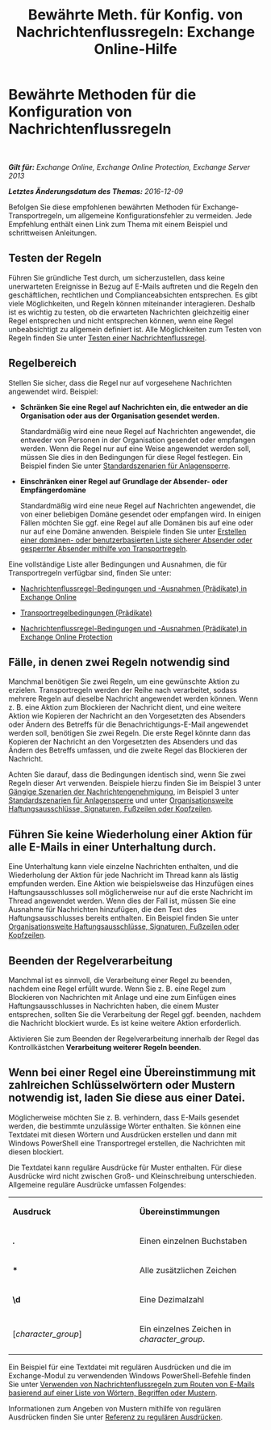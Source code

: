 ﻿---
title: 'Bewährte Meth. für Konfig. von Nachrichtenflussregeln: Exchange Online-Hilfe'
TOCTitle: Bewährte Methoden für die Konfiguration von Nachrichtenflussregeln
ms:assetid: abd863c3-c0ce-42f3-9470-a573adc3cbba
ms:mtpsurl: https://technet.microsoft.com/de-de/library/Dn960147(v=EXCHG.150)
ms:contentKeyID: 65234660
ms.date: 05/23/2018
mtps_version: v=EXCHG.150
ms.translationtype: MT
---

# Bewährte Methoden für die Konfiguration von Nachrichtenflussregeln

 

_**Gilt für:** Exchange Online, Exchange Online Protection, Exchange Server 2013_

_**Letztes Änderungsdatum des Themas:** 2016-12-09_

Befolgen Sie diese empfohlenen bewährten Methoden für Exchange-Transportregeln, um allgemeine Konfigurationsfehler zu vermeiden. Jede Empfehlung enthält einen Link zum Thema mit einem Beispiel und schrittweisen Anleitungen.

## Testen der Regeln

Führen Sie gründliche Test durch, um sicherzustellen, dass keine unerwarteten Ereignisse in Bezug auf E-Mails auftreten und die Regeln den geschäftlichen, rechtlichen und Complianceabsichten entsprechen. Es gibt viele Möglichkeiten, und Regeln können miteinander interagieren. Deshalb ist es wichtig zu testen, ob die erwarteten Nachrichten gleichzeitig einer Regel entsprechen und nicht entsprechen können, wenn eine Regel unbeabsichtigt zu allgemein definiert ist. Alle Möglichkeiten zum Testen von Regeln finden Sie unter [Testen einer Nachrichtenflussregel](test-a-mail-flow-rule-exchange-2013-help.md).

## Regelbereich

Stellen Sie sicher, dass die Regel nur auf vorgesehene Nachrichten angewendet wird. Beispiel:

  - **Schränken Sie eine Regel auf Nachrichten ein, die entweder an die Organisation oder aus der Organisation gesendet werden.**
    
    Standardmäßig wird eine neue Regel auf Nachrichten angewendet, die entweder von Personen in der Organisation gesendet oder empfangen werden. Wenn die Regel nur auf eine Weise angewendet werden soll, müssen Sie dies in den Bedingungen für diese Regel festlegen. Ein Beispiel finden Sie unter [Standardszenarien für Anlagensperre](https://technet.microsoft.com/de-de/library/Dn950026(v=EXCHG.150)).

  - **Einschränken einer Regel auf Grundlage der Absender- oder Empfängerdomäne**
    
    Standardmäßig wird eine neue Regel auf Nachrichten angewendet, die von einer beliebigen Domäne gesendet oder empfangen wird. In einigen Fällen möchten Sie ggf. eine Regel auf alle Domänen bis auf eine oder nur auf eine Domäne anwenden. Beispiele finden Sie unter [Erstellen einer domänen- oder benutzerbasierten Liste sicherer Absender oder gesperrter Absender mithilfe von Transportregeln](https://technet.microsoft.com/de-de/library/dn198251\(v=exchg.150\)).

Eine vollständige Liste aller Bedingungen und Ausnahmen, die für Transportregeln verfügbar sind, finden Sie unter:

  - [Nachrichtenflussregel-Bedingungen und -Ausnahmen (Prädikate) in Exchange Online](https://technet.microsoft.com/de-de/library/jj919235\(v=exchg.150\))

  - [Transportregelbedingungen (Prädikate)](mail-flow-rule-conditions-and-exceptions-predicates-in-exchange-2013-exchange-2013-help.md)

  - [Nachrichtenflussregel-Bedingungen und -Ausnahmen (Prädikate) in Exchange Online Protection](https://technet.microsoft.com/de-de/library/jj919234\(v=exchg.150\))

## Fälle, in denen zwei Regeln notwendig sind

Manchmal benötigen Sie zwei Regeln, um eine gewünschte Aktion zu erzielen. Transportregeln werden der Reihe nach verarbeitet, sodass mehrere Regeln auf dieselbe Nachricht angewendet werden können. Wenn z. B. eine Aktion zum Blockieren der Nachricht dient, und eine weitere Aktion wie Kopieren der Nachricht an den Vorgesetzten des Absenders oder Ändern des Betreffs für die Benachrichtigungs-E-Mail angewendet werden soll, benötigen Sie zwei Regeln. Die erste Regel könnte dann das Kopieren der Nachricht an den Vorgesetzten des Absenders und das Ändern des Betreffs umfassen, und die zweite Regel das Blockieren der Nachricht.

Achten Sie darauf, dass die Bedingungen identisch sind, wenn Sie zwei Regeln dieser Art verwenden. Beispiele hierzu finden Sie im Beispiel 3 unter [Gängige Szenarien der Nachrichtengenehmigung](common-message-approval-scenarios-exchange-2013-help.md), im Beispiel 3 unter [Standardszenarien für Anlagensperre](https://technet.microsoft.com/de-de/library/Dn950026(v=EXCHG.150)) und unter [Organisationsweite Haftungsausschlüsse, Signaturen, Fußzeilen oder Kopfzeilen](organization-wide-disclaimers-signatures-footers-or-headers-exchange-online-help.md).

## Führen Sie keine Wiederholung einer Aktion für alle E-Mails in einer Unterhaltung durch.

Eine Unterhaltung kann viele einzelne Nachrichten enthalten, und die Wiederholung der Aktion für jede Nachricht im Thread kann als lästig empfunden werden. Eine Aktion wie beispielsweise das Hinzufügen eines Haftungsausschlusses soll möglicherweise nur auf die erste Nachricht im Thread angewendet werden. Wenn dies der Fall ist, müssen Sie eine Ausnahme für Nachrichten hinzufügen, die den Text des Haftungsausschlusses bereits enthalten. Ein Beispiel finden Sie unter [Organisationsweite Haftungsausschlüsse, Signaturen, Fußzeilen oder Kopfzeilen](organization-wide-disclaimers-signatures-footers-or-headers-exchange-online-help.md).

## Beenden der Regelverarbeitung

Manchmal ist es sinnvoll, die Verarbeitung einer Regel zu beenden, nachdem eine Regel erfüllt wurde. Wenn Sie z. B. eine Regel zum Blockieren von Nachrichten mit Anlage und eine zum Einfügen eines Haftungsausschlusses in Nachrichten haben, die einem Muster entsprechen, sollten Sie die Verarbeitung der Regel ggf. beenden, nachdem die Nachricht blockiert wurde. Es ist keine weitere Aktion erforderlich.

Aktivieren Sie zum Beenden der Regelverarbeitung innerhalb der Regel das Kontrollkästchen **Verarbeitung weiterer Regeln beenden**.

## Wenn bei einer Regel eine Übereinstimmung mit zahlreichen Schlüsselwörtern oder Mustern notwendig ist, laden Sie diese aus einer Datei.

Möglicherweise möchten Sie z. B. verhindern, dass E-Mails gesendet werden, die bestimmte unzulässige Wörter enthalten. Sie können eine Textdatei mit diesen Wörtern und Ausdrücken erstellen und dann mit Windows PowerShell eine Transportregel erstellen, die Nachrichten mit diesen blockiert.

Die Textdatei kann reguläre Ausdrücke für Muster enthalten. Für diese Ausdrücke wird nicht zwischen Groß- und Kleinschreibung unterschieden. Allgemeine reguläre Ausdrücke umfassen Folgendes:


<table>
<colgroup>
<col style="width: 50%" />
<col style="width: 50%" />
</colgroup>
<tbody>
<tr class="odd">
<td><p><strong>Ausdruck</strong></p></td>
<td><p><strong>Übereinstimmungen</strong></p></td>
</tr>
<tr class="even">
<td><p><strong>.</strong></p></td>
<td><p>Einen einzelnen Buchstaben</p></td>
</tr>
<tr class="odd">
<td><p><strong>*</strong></p></td>
<td><p>Alle zusätzlichen Zeichen</p></td>
</tr>
<tr class="even">
<td><p><strong>\d</strong></p></td>
<td><p>Eine Dezimalzahl</p></td>
</tr>
<tr class="odd">
<td><p>[<em>character_group</em>]</p></td>
<td><p>Ein einzelnes Zeichen in <em>character_group</em>.</p></td>
</tr>
</tbody>
</table>


Ein Beispiel für eine Textdatei mit regulären Ausdrücken und die im Exchange-Modul zu verwendenden Windows PowerShell-Befehle finden Sie unter [Verwenden von Nachrichtenflussregeln zum Routen von E-Mails basierend auf einer Liste von Wörtern, Begriffen oder Mustern](https://technet.microsoft.com/de-de/library/Dn951131(v=EXCHG.150)).

Informationen zum Angeben von Mustern mithilfe von regulären Ausdrücken finden Sie unter [Referenz zu regulären Ausdrücken](https://go.microsoft.com/fwlink/p/?linkid=532394).

